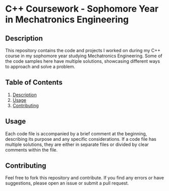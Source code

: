 # C++ Coursework - Sophomore Year in Mechatronics Engineering

## Description

This repository contains the code and projects I worked on during my C++ course in my sophomore year studying Mechatronics Engineering. Some of the code samples here have multiple solutions, showcasing different ways to approach and solve a problem.

## Table of Contents

1. [Description](#description)
2. [Usage](#usage)
3. [Contributing](#contributing)

## Usage

Each code file is accompanied by a brief comment at the beginning, describing its purpose and any specific considerations. If a code file has multiple solutions, they are either in separate files or divided by clear comments within the file.

## Contributing

Feel free to fork this repository and contribute. If you find any errors or have suggestions, please open an issue or submit a pull request.
